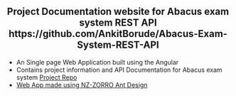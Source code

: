 <h2 align="center">
Project Documentation website for Abacus exam system REST API
https://github.com/AnkitBorude/Abacus-Exam-System-REST-API
</h2>
<ul>
<li>An Single page Web Application built using the Angular</li>
<li>Contains project information and API Documentation for Abacus exam system <a href="https://github.com/AnkitBorude/Abacus-Exam-System-REST-API">Project Repo</li>
<li>Web App made using NZ-ZORRO Ant Design</li>
<ul>